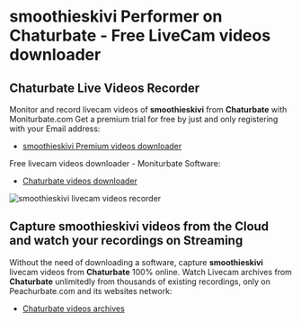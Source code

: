# smoothieskivi Performer on Chaturbate - Free LiveCam videos downloader

## Chaturbate Live Videos Recorder

Monitor and record livecam videos of **smoothieskivi** from **Chaturbate** with Moniturbate.com
Get a premium trial for free by just and only registering with your Email address:
* [smoothieskivi Premium videos downloader](https://moniturbate.com/request-demo-licence-key.html)

Free livecam videos downloader - Moniturbate Software:
* [Chaturbate videos downloader](https://moniturbate.com/moniturbate-download-software.html)

![smoothieskivi livecam videos recorder](https://peachurnet.com/templates/moniturbate-software.png)


## Capture smoothieskivi videos from the Cloud and watch your recordings on Streaming

Without the need of downloading a software, capture **smoothieskivi** livecam videos from **Chaturbate** 100% online.
Watch Livecam archives from **Chaturbate** unlimitedly from thousands of existing recordings, only on Peachurbate.com and its websites network:
* [Chaturbate videos archives](https://peachurnet.com/)